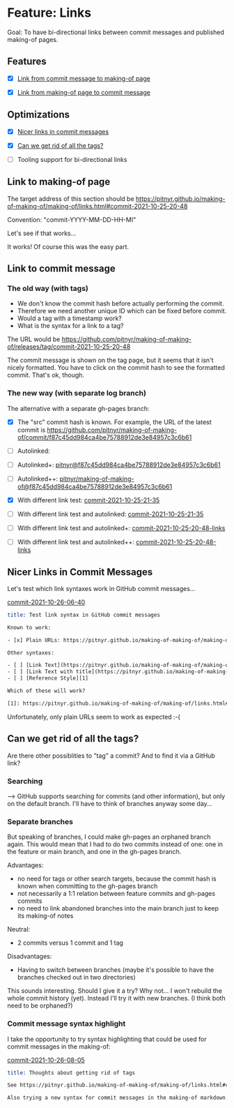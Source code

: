 # Feature: Links

Goal: To have bi-directional links between commit messages and published making-of pages.


## Features

- [x] [Link from commit message to making-of page](#link-to-making-of-page)
- [x] [Link from making-of page to commit message](#link-to-commit-message)


## Optimizations

- [x] [Nicer links in commit messages](#nicer-links-in-commit-messages)
- [x] [Can we get rid of all the tags?](#can-we-get-rid-of-all-the-tags)
- [ ] Tooling support for bi-directional links


<a id="commit-2021-10-25-20-48"></a>

## Link to making-of page

The target address of this section should be
https://pitnyr.github.io/making-of-making-of/making-of/links.html#commit-2021-10-25-20-48

Convention: "commit-YYYY-MM-DD-HH-MI"

Let's see if that works...

It works! Of course this was the easy part.


<a id="commit-2021-10-25-21-35"></a>

## Link to commit message

### The old way (with tags)

- We don't know the commit hash before actually performing the commit.
- Therefore we need another unique ID which can be fixed before commit.
- Would a tag with a timestamp work?
- What is the syntax for a link to a tag?

The URL would be
https://github.com/pitnyr/making-of-making-of/releases/tag/commit-2021-10-25-20-48

The commit message is shown on the tag page, but it seems that it isn't nicely formatted.
You have to click on the commit hash to see the formatted commit.
That's ok, though.

### The new way (with separate log branch)

The alternative with a separate gh-pages branch:

- [x] The "src" commit hash is known. For example, the URL of the latest commit is <https://github.com/pitnyr/making-of-making-of/commit/f87c45dd984ca4be75788912de3e84957c3c6b61>
- [ ] Autolinked: <f87c45dd984ca4be75788912de3e84957c3c6b61>
- [ ] Autolinked+: <pitnyr@f87c45dd984ca4be75788912de3e84957c3c6b61>
- [ ] Autolinked++: <pitnyr/making-of-making-of@f87c45dd984ca4be75788912de3e84957c3c6b61>

- [x] With different link test: [commit-2021-10-25-21-35](https://github.com/pitnyr/making-of-making-of/commit/f87c45dd984ca4be75788912de3e84957c3c6b61)
- [ ] With different link test and autolinked: [commit-2021-10-25-21-35](<f87c45dd984ca4be75788912de3e84957c3c6b61>)
- [ ] With different link test and autolinked+: [commit-2021-10-25-20-48-links](pitnyr@f87c45dd984ca4be75788912de3e84957c3c6b61)
- [ ] With different link test and autolinked++: [commit-2021-10-25-20-48-links](pitnyr/making-of-making-of@f87c45dd984ca4be75788912de3e84957c3c6b61)


<a id="commit-2021-10-26-06-40"></a>

## Nicer Links in Commit Messages

Let's test which link syntaxes work in GitHub commit messages...

[commit-2021-10-26-06-40](https://github.com/pitnyr/making-of-making-of/commit/a9a4585ab2db1358aeeb50caa263f2c7816591f6)
```email
title: Test link syntax in GitHub commit messages

Known to work:

- [x] Plain URLs: https://pitnyr.github.io/making-of-making-of/making-of/links.html#commit-2021-10-26-06-40

Other syntaxes:

- [ ] [Link Text](https://pitnyr.github.io/making-of-making-of/making-of/links.html#commit-2021-10-26-06-40)
- [ ] [Link Text with title](https://pitnyr.github.io/making-of-making-of/making-of/links.html#commit-2021-10-26-06-40 "Title")
- [ ] [Reference Style][1]

Which of these will work?

[1]: https://pitnyr.github.io/making-of-making-of/making-of/links.html#commit-2021-10-26-06-40
```

Unfortunately, only plain URLs seem to work as expected :-(


<a id="commit-2021-10-26-08-05"></a>

## Can we get rid of all the tags?

Are there other possiblities to "tag" a commit?
And to find it via a GitHub link?


### Searching

--> GitHub supports searching for commits (and other information),
but only on the default branch.
I'll have to think of branches anyway some day...


### Separate branches

But speaking of branches, I could make gh-pages an orphaned branch again.
This would mean that I had to do two commits instead of one:
one in the feature or main branch, and one in the gh-pages branch.

Advantages:
- no need for tags or other search targets,
  because the commit hash is known when committing to the gh-pages branch
- not necessarily a 1:1 relation between feature commits and gh-pages commits
- no need to link abandoned branches into the main branch
  just to keep its making-of notes

Neutral:
- 2 commits versus 1 commit and 1 tag

Disadvantages:
- Having to switch between branches
  (maybe it's possible to have the branches checked out in two directories)

This sounds interesting. Should I give it a try? Why not...
I won't rebuild the whole commit history (yet).
Instead I'll try it with new branches.
(I think both need to be orphaned?)


### Commit message syntax highlight

I take the opportunity to try syntax highlighting that could be used for commit messages
in the making-of:

[commit-2021-10-26-08-05](https://github.com/pitnyr/making-of-making-of/commit/f0f0b3bad157defc5a6161f00a84f457a0f669a8)
```email
title: Thoughts about getting rid of tags

See https://pitnyr.github.io/making-of-making-of/making-of/links.html#commit-2021-10-26-08-05

Also trying a new syntax for commit messages in the making-of markdown.
```
